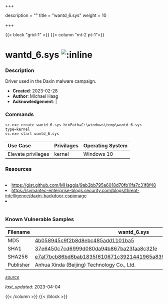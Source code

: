 +++

description = ""
title = "wantd_6.sys"
weight = 10

+++


{{< block "grid-1" >}}
{{< column "mt-2 pt-1">}}


# wantd_6.sys ![:inline](/images/twitter_verified.png) 


### Description

Driver used in the Daxin malware campaign.

- **Created**: 2023-02-28
- **Author**: Michael Haag
- **Acknowledgement**:  | [](https://twitter.com/)

### Commands

```
sc.exe create wantd_6.sys binPath=C:\windows\temp\wantd_6.sys type=kernel
sc.exe start wantd_6.sys
```

| Use Case | Privilages | Operating System | 
|:---- | ---- | ---- |
| Elevate privileges | kernel | Windows 10 |

### Resources
<br>
<li><a href="https://gist.github.com/MHaggis/9ab3bb795a6018d70fb11fa7c31f8f48">https://gist.github.com/MHaggis/9ab3bb795a6018d70fb11fa7c31f8f48</a></li>
<li><a href="https://symantec-enterprise-blogs.security.com/blogs/threat-intelligence/daxin-backdoor-espionage">https://symantec-enterprise-blogs.security.com/blogs/threat-intelligence/daxin-backdoor-espionage</a></li>
<li><a href=""></a></li>
<br>

### Known Vulnerable Samples

| Filename | wantd_6.sys |
|:---- | ---- | 
| MD5 | <a href="https://www.virustotal.com/gui/file/4b058945c9f2b8d8ebc485add1101ba5">4b058945c9f2b8d8ebc485add1101ba5</a> |
| SHA1 | <a href="https://www.virustotal.com/gui/file/37e6450c7cd6999d080da94b867ba23faa8c32fe">37e6450c7cd6999d080da94b867ba23faa8c32fe</a> |
| SHA256 | <a href="https://www.virustotal.com/gui/file/e7af7bcb86bd6bab1835f610671c3921441965a839673ac34444cf0ce7b2164e">e7af7bcb86bd6bab1835f610671c3921441965a839673ac34444cf0ce7b2164e</a> |
| Publisher | Anhua Xinda (Beijing) Technology Co., Ltd. || Signature | T, h, e,  , d, i, g, i, t, a, l,  , s, i, g, n, a, t, u, r, e,  , o, f,  , t, h, e,  , o, b, j, e, c, t,  , d, i, d,  , n, o, t,  , v, e, r, i, f, y, .   || Date | 8:23 PM 2/28/2022 || Company | Microsoft Corporation || Description | WAN Transport Driver || Product | Microsoft Windows Operating System |


[*source*](https://github.com/magicsword-io/LOLDrivers/tree/main/yaml/wantd_6.sys.yml)

*last_updated:* 2023-04-04








{{< /column >}}
{{< /block >}}
